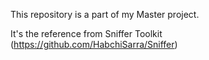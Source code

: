 This repository is a part of my Master project.

It's the reference from Sniffer Toolkit (https://github.com/HabchiSarra/Sniffer)

